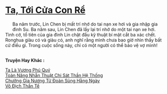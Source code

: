 <a href="https://truyentiki.com/ta-toi-cua-con-re.33813/" title="Ta, Tới Cửa Con Rể"><h1>Ta, Tới Cửa Con Rể</h1></a><div style="display:table"><img align="right" style="float: left; padding: 10px;" src="https://truyentiki.com/images/story/200x260/33813.jpg" alt="">Ba năm trước, Lin Chen bị mất trí nhớ do tai nạn xe hơi và gia nhập gia đình Su. Ba năm sau, Lin Chen đã lấy lại trí nhớ do một tai nạn xe hơi. Tình cờ, tổ tiên của gia đình Lin chặt đầu kỹ thuật bí mật cắt ba xác chết. Ronghua giàu có và giàu có, anh nghĩ rằng mình chưa bao giờ nhìn thấy bất cứ điều gì. Trong cuộc sống này, chỉ có một người có thể bảo vệ vợ mình!</div><p><br><b>Truyện Hay Khác :</b></p><a href="https://truyentiki.com/ta-la-vuong-phu-quy.33812/" alt="Ta Là Vương Phú Quý">Ta Là Vương Phú Quý</a><br/><a href="https://medium.com/@hoangminhquan16819844/to%C3%A0n-n%C4%83ng-nh%E1%BA%ABn-thu%E1%BA%ADt-chi-s%C3%A1t-th%E1%BA%A7n-h%E1%BB%87-th%E1%BB%91ng-3d9582722746" alt="Toàn Năng Nhẫn Thuật Chi Sát Thần Hệ Thống">Toàn Năng Nhẫn Thuật Chi Sát Thần Hệ Thống</a><br/><a href="https://github.com/nownovels/top500/tree/master/truyenhay/33903/" alt="Chưởng Gia Nương Tử Đoàn Sủng Hằng Ngày">Chưởng Gia Nương Tử Đoàn Sủng Hằng Ngày</a><br/><a href="https://github.com/nownovels/top500/tree/master/truyenhay/33845/" alt="Vô Địch Thần Tế">Vô Địch Thần Tế</a><br/>